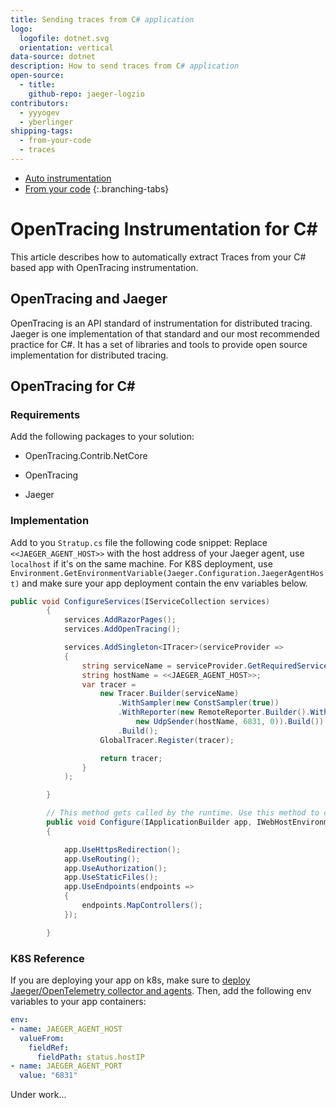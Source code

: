 ```yaml
---
title: Sending traces from C# application
logo:
  logofile: dotnet.svg
  orientation: vertical
data-source: dotnet
description: How to send traces from C# application
open-source:
  - title: 
    github-repo: jaeger-logzio
contributors:
  - yyyogev
  - yberlinger
shipping-tags:
  - from-your-code
  - traces
---
```

<!-- tabContainer:start -->
<div class="branching-container">

* [Auto instrumentation](#tab1)
* [From your code](#tab2)
{:.branching-tabs}

<!-- tab:start -->
<div id="tab1">

# OpenTracing Instrumentation for C\#

This article describes how to automatically extract Traces from your C# based app with OpenTracing instrumentation.

## OpenTracing and Jaeger

OpenTracing is an API standard of instrumentation for distributed tracing.
Jaeger is one implementation of that standard and our most recommended practice for C#. It has a set of libraries and tools to provide open source implementation 
for distributed tracing.

## OpenTracing for C\#

### Requirements
Add the following packages to your solution:

* OpenTracing.Contrib.NetCore

* OpenTracing

* Jaeger


### Implementation
Add to you `Stratup.cs` file the following code snippet:
Replace `<<JAEGER_AGENT_HOST>>` with the host address of your Jaeger agent, use `localhost` if it's on the same machine. 
For K8S deployment, use `Environment.GetEnvironmentVariable(Jaeger.Configuration.JaegerAgentHost)` and make sure your app deployment contain the env variables below.


```csharp
public void ConfigureServices(IServiceCollection services)
        {
            services.AddRazorPages();
            services.AddOpenTracing();

            services.AddSingleton<ITracer>(serviceProvider =>
            {
                string serviceName = serviceProvider.GetRequiredService<IWebHostEnvironment>().ApplicationName;
                string hostName = <<JAEGER_AGENT_HOST>>;
                var tracer =
                    new Tracer.Builder(serviceName)
                        .WithSampler(new ConstSampler(true))
                        .WithReporter(new RemoteReporter.Builder().WithSender(
                            new UdpSender(hostName, 6831, 0)).Build())
                        .Build();
                    GlobalTracer.Register(tracer);

                    return tracer;
                }
            );

        }

        // This method gets called by the runtime. Use this method to configure the HTTP request pipeline.
        public void Configure(IApplicationBuilder app, IWebHostEnvironment env)
        {

            app.UseHttpsRedirection();
            app.UseRouting();
            app.UseAuthorization();
            app.UseStaticFiles();
            app.UseEndpoints(endpoints =>
            {
                endpoints.MapControllers();
            });

        }
```
### K8S Reference

If you are deploying your app on k8s, make sure to [deploy Jaeger/OpenTelemetry collector and agents]().
Then, add the following env variables to your app containers:

 ```yaml
 env:
 - name: JAEGER_AGENT_HOST
   valueFrom:
     fieldRef:
       fieldPath: status.hostIP
 - name: JAEGER_AGENT_PORT
   value: "6831"
```

</div>
<!-- tab:end -->


<!-- tab:start -->
<div id="tab2">

Under work...

</div>
<!-- tab:end -->


</div>
<!-- tabContainer:end -->
